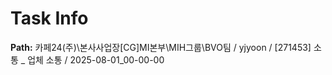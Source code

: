 # Task Info

**Path:** 카페24(주)\본사사업장\[CG]MI본부\MIH그룹\BVO팀 / yjyoon / [271453] 소통 _ 업체 소통 / 2025-08-01_00-00-00

